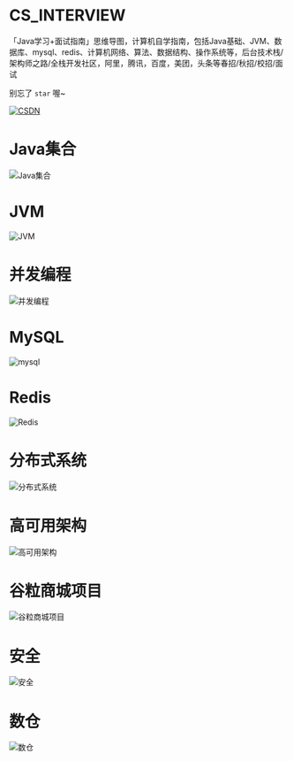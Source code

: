 # CS_INTERVIEW
「Java学习+面试指南」思维导图，计算机自学指南，包括Java基础、JVM、数据库、mysql、redis、计算机网络、算法、数据结构、操作系统等，后台技术栈/架构师之路/全栈开发社区，阿里，腾讯，百度，美团，头条等春招/秋招/校招/面试

别忘了 `star` 喔~

 [![CSDN](https://img.shields.io/badge/CSDN-HNUJSY-red)](https://blog.csdn.net/HNUPCJ)     

# Java集合

![Java集合](./pic/java集合.png)

# JVM

![JVM](./pic/jvm.png)

# 并发编程

![并发编程](./pic/并发编程.png)

# MySQL

![mysql](./pic/mysql.png)

# Redis

![Redis](./pic/redis.png)

# 分布式系统

![分布式系统](./pic/分布式系统.png)

# 高可用架构

![高可用架构](./pic/高可用架构.png)

# 谷粒商城项目

![谷粒商城项目](./pic/谷粒商城项目.png)

# 安全

![安全](./pic/安全.png)

# 数仓

![数仓](./pic/数仓.png)



